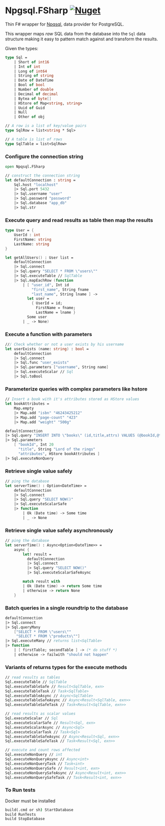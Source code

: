 # Npgsql.FSharp [![Nuget](https://img.shields.io/nuget/v/Npgsql.FSharp.svg?colorB=green)](https://www.nuget.org/packages/Npgsql.FSharp)

Thin F# wrapper for [Npqsql](https://github.com/npgsql/npgsql), data provider for PostgreSQL.

This wrapper maps *raw* SQL data from the database into the `Sql` data structure making it easy to pattern match against and transform the results.

Given the types:
```fs
type Sql =
    | Short of int16
    | Int of int
    | Long of int64
    | String of string
    | Date of DateTime
    | Bool of bool
    | Number of double
    | Decimal of decimal
    | Bytea of byte[]
    | HStore of Map<string, string>
    | Uuid of Guid
    | Null
    | Other of obj

// A row is a list of key/value pairs
type SqlRow = list<string * Sql>

// A table is list of rows
type SqlTable = list<SqlRow>
```
### Configure the connection string
```fs
open Npqsql.FSharp

// construct the connection string
let defaultConnection : string =
    Sql.host "localhost"
    |> Sql.port 5432
    |> Sql.username "user"
    |> Sql.password "password"
    |> Sql.database "app_db"
    |> Sql.str
```

### Execute query and read results as table then map the results
```fs
type User = {
    UserId : int
    FirstName: string
    LastName: string
}

let getAllUsers() : User list =
    defaultConnection
    |> Sql.connect
    |> Sql.query "SELECT * FROM \"users\""
    |> Sql.executeTable // SqlTable
    |> Sql.mapEachRow (function
        | [ "user_id", Int id
            "first_name", String fname
            "last_name", String lname ] ->
          let user =
            { UserId = id;
              FirstName = fname;
              LastName = lname }
          Some user
        | _ -> None)
```
### Execute a function with parameters
```fs
/// Check whether or not a user exists by his username
let userExists (name: string) : bool =
    defaultConnection
    |> Sql.connect
    |> Sql.func "user_exists"
    |> Sql.parameters ["username", String name]
    |> Sql.executeScalar // Sql
    |> Sql.toBool
```
### Parameterize queries with complex parameters like hstore
```fs
// Insert a book with it's attributes stored as HStore values
let bookAttributes =
    Map.empty
    |> Map.add "isbn" "46243425212"
    |> Map.add "page-count" "423"
    |> Map.add "weight" "500g"

defaultConnection
|> Sql.query "INSERT INTO \"books\" (id,title,attrs) VALUES (@bookId,@title,@attributes)"
|> Sql.parameters
    [ "bookId", Int 20
      "title", String "Lord of the rings"
      "attributes", HStore bookAttributes ]
|> Sql.executeNonQuery
```
### Retrieve single value safely
```fs
// ping the database
let serverTime() : Option<DateTime> =
    defaultConnection
    |> Sql.connect
    |> Sql.query "SELECT NOW()"
    |> Sql.executeScalarSafe
    |> function
        | Ok (Date time) -> Some time
        | _ -> None
```
### Retrieve single value safely asynchronously
```fs
// ping the database
let serverTime() : Async<Option<DateTime>> =
    async {
        let! result =
          defaultConnection
          |> Sql.connect
          |> Sql.query "SELECT NOW()"
          |> Sql.executeScalarSafeAsync

        match result with
        | Ok (Date time) -> return Some time
        | otherwise -> return None
    }
```
### Batch queries in a single roundtrip to the database
```fs
defaultConnection
|> Sql.connect
|> Sql.queryMany
    ["SELECT * FROM \"users\""
     "SELECT * FROM \"products\""]
|> Sql.executeMany // returns list<SqlTable>
|> function
    | [ firstTable; secondTable ] -> (* do stuff *)
    | otherwise -> failwith "should not happen"
```
### Variants of returns types for the execute methods
```fs
// read results as tables
Sql.executeTable // SqlTable
Sql.executeTableSafe // Result<SqlTable, exn>
Sql.executeTableTask // Task<SqlTable>
Sql.executeTableAsync // Async<SqlTable>
Sql.executeTableSafeAsync // Async<Result<SqlTable, exn>>
Sql.executeTableSafeTask // Task<Result<SqlTable, exn>>

// read results as scalar values
Sql.executeScalar // Sql
Sql.executeScalarSafe // Result<Sql, exn>
Sql.executeScalarAsync // Async<Sql>
Sql.executeScalarTask // Task<Sql>
Sql.executeTableSafeAsync // Async<Result<Sql, exn>>
Sql.executeTableSafeTask // Task<Result<Sql, exn>>

// execute and count rows affected
Sql.executeNonQuery // int
Sql.executeNonQueryAsync // Async<int>
Sql.executeNonQueryTask // Task<int>
Sql.executeNonQuerySafe // Result<int, exn>
Sql.executeNonQuerySafeAsync // Async<Result<int, exn>>
Sql.executeNonQuerySafeTask // Task<Result<int, exn>>
```

### To Run tests

Docker must be installed

```cmd
build(.cmd or sh) StartDatabase
build RunTests
build StopDatabase
```
